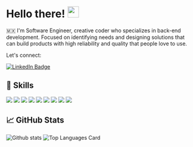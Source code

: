# Hello there! <img src="https://raw.githubusercontent.com/MartinHeinz/MartinHeinz/master/wave.gif" width="30px">

🇲🇽 I'm Software Engineer, creative coder who specializes in back-end development. Focused on identifying needs and designing solutions that can build products with high reliability and quality that people love to use.

Let's connect:

[![LinkedIn Badge](https://img.shields.io/badge/LinkedIn-Profile-informational?style=flat&logo=linkedin&logoColor=white&color=0D76A8)](https://www.linkedin.com/in/weyler-maldonado/)

## 💼 Skills

![](https://img.shields.io/badge/Code-TypeScript-informational?style=flat&logo=typescript&logoColor=white&color=80a1c1)
![](https://img.shields.io/badge/Code-JavaScript-informational?style=flat&logo=javascript&logoColor=white&color=80a1c1)
![](https://img.shields.io/badge/Framework-NodeJS-informational?style=flat&logo=node.js&logoColor=white&color=80a1c1)
![](https://img.shields.io/badge/Shell-Bash-informational?style=flat&logo=gnu-bash&logoColor=white&color=80a1c1)
![](https://img.shields.io/badge/Tools-PostgreSQL-informational?style=flat&logo=postgresql&logoColor=white&color=80a1c1)
![](https://img.shields.io/badge/Tools-MongoDB-informational?style=flat&logo=mongodb&logoColor=white&color=80a1c1)
![](https://img.shields.io/badge/Tools-Docker-informational?style=flat&logo=docker&logoColor=white&color=80a1c1)
![](https://img.shields.io/badge/Cloud-Heroku-informational?style=flat&logo=heroku&logoColor=white&color=80a1c1)
![](https://img.shields.io/badge/Cloud-AWS-informational?style=flat&logo=amazonaws&logoColor=white&color=80a1c1)

## &#x1f4c8; GitHub Stats
![Github stats](https://github-readme-stats.vercel.app/api?username=weylermaldonado&theme=nord&show_icons=true&count_private=true)
![Top Languages Card](https://github-readme-stats.vercel.app/api/top-langs/?username=weylermaldonado&theme=nord&layout=compact)
